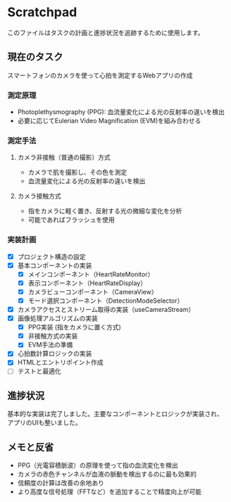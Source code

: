 # Scratchpad

このファイルはタスクの計画と進捗状況を追跡するために使用します。

## 現在のタスク

スマートフォンのカメラを使って心拍を測定するWebアプリの作成

### 測定原理
- Photoplethysmography (PPG): 血流量変化による光の反射率の違いを検出
- 必要に応じてEulerian Video Magnification (EVM)を組み合わせる

### 測定手法
1. カメラ非接触（普通の撮影）方式
   - カメラで肌を撮影し、その色を測定
   - 血流量変化による光の反射率の違いを検出

2. カメラ接触方式
   - 指をカメラに軽く置き、反射する光の微細な変化を分析
   - 可能であればフラッシュを使用

### 実装計画
- [X] プロジェクト構造の設定
- [X] 基本コンポーネントの実装
  - [X] メインコンポーネント（HeartRateMonitor）
  - [X] 表示コンポーネント（HeartRateDisplay）
  - [X] カメラビューコンポーネント（CameraView）
  - [X] モード選択コンポーネント（DetectionModeSelector）
- [X] カメラアクセスとストリーム取得の実装（useCameraStream）
- [X] 画像処理アルゴリズムの実装
  - [X] PPG実装 (指をカメラに置く方式)
  - [X] 非接触方式の実装
  - [X] EVM手法の準備
- [X] 心拍数計算ロジックの実装
- [X] HTMLとエントリポイント作成
- [ ] テストと最適化

## 進捗状況
基本的な実装は完了しました。主要なコンポーネントとロジックが実装され、アプリのUIも整いました。

## メモと反省
- PPG（光電容積脈波）の原理を使って指の血流変化を検出
- カメラの赤色チャンネルが血液の脈動を検出するのに最も効果的
- 信頼度の計算は改善の余地あり
- より高度な信号処理（FFTなど）を追加することで精度向上が可能 
